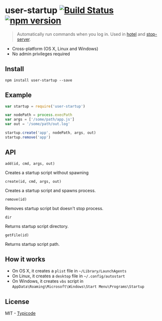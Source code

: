 # user-startup [![Build Status](https://travis-ci.org/typicode/user-startup.svg)](https://travis-ci.org/typicode/user-startup) [![npm version](https://badge.fury.io/js/user-startup.svg)](https://www.npmjs.com/package/user-startup)

> Automatically run commands when you log in. Used in [hotel](https://github.com/typicode/hotel) and [stop-server](https://github.com/typicode/stop-server).

  * Cross-platform (OS X, Linux and Windows)
  * No admin privileges required

## Install

```
npm install user-startup --save
```

## Example

```javascript
var startup = require('user-startup')

var nodePath = process.execPath
var args = ['/some/path/app.js']
var out = '/some/path/out.log'

startup.create('app', nodePath, args, out)
startup.remove('app')
```

## API
`add(id, cmd, args, out)`

Creates a startup script without spawning

`create(id, cmd, args, out)`

Creates a startup script and spawns process.

`remove(id)`

Removes startup script but doesn't stop process.

`dir`

Returns startup script directory.

`getFile(id)`

Returns startup script path.

## How it works

* On OS X, it creates a `plist` file in  `~/Library/LaunchAgents`
* On Linux, it creates a `desktop` file in `~/.config/autostart`
* On Windows, it creates `vbs` script in `AppData\Roaming\Microsoft\Windows\Start Menu\Programs\Startup`

## License

MIT - [Typicode](https://github.com/typicode)
